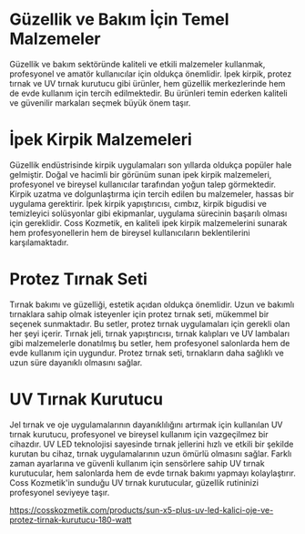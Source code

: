 # Güzellik ve Bakım İçin Temel Malzemeler
Güzellik ve bakım sektöründe kaliteli ve etkili malzemeler kullanmak, profesyonel ve amatör kullanıcılar için oldukça önemlidir. İpek kirpik, protez tırnak ve UV tırnak kurutucu gibi ürünler, hem güzellik merkezlerinde hem de evde kullanım için tercih edilmektedir. Bu ürünleri temin ederken kaliteli ve güvenilir markaları seçmek büyük önem taşır. 
# İpek Kirpik Malzemeleri

Güzellik endüstrisinde kirpik uygulamaları son yıllarda oldukça popüler hale gelmiştir. Doğal ve hacimli bir görünüm sunan ipek kirpik malzemeleri, profesyonel ve bireysel kullanıcılar tarafından yoğun talep görmektedir. Kirpik uzatma ve dolgunlaştırma için tercih edilen bu malzemeler, hassas bir uygulama gerektirir. İpek kirpik yapıştırıcısı, cımbız, kirpik bigudisi ve temizleyici solüsyonlar gibi ekipmanlar, uygulama sürecinin başarılı olması için gereklidir. Coss Kozmetik, en kaliteli ipek kirpik malzemelerini sunarak hem profesyonellerin hem de bireysel kullanıcıların beklentilerini karşılamaktadır.

# Protez Tırnak Seti
Tırnak bakımı ve güzelliği, estetik açıdan oldukça önemlidir. Uzun ve bakımlı tırnaklara sahip olmak isteyenler için protez tırnak seti, mükemmel bir seçenek sunmaktadır. Bu setler, protez tırnak uygulamaları için gerekli olan her şeyi içerir. Tırnak jeli, tırnak yapıştırıcısı, tırnak kalıpları ve UV lambaları gibi malzemelerle donatılmış bu setler, hem profesyonel salonlarda hem de evde kullanım için uygundur. Protez tırnak seti, tırnakların daha sağlıklı ve uzun süre dayanıklı olmasını sağlar.

# UV Tırnak Kurutucu
Jel tırnak ve oje uygulamalarının dayanıklılığını artırmak için kullanılan UV tırnak kurutucu, profesyonel ve bireysel kullanım için vazgeçilmez bir cihazdır. UV LED teknolojisi sayesinde tırnak jellerini hızlı ve etkili bir şekilde kurutan bu cihaz, tırnak uygulamalarının uzun ömürlü olmasını sağlar. Farklı zaman ayarlarına ve güvenli kullanım için sensörlere sahip UV tırnak kurutucular, hem salonlarda hem de evde tırnak bakımı yapmayı kolaylaştırır. Coss Kozmetik'in sunduğu UV tırnak kurutucular, güzellik rutininizi profesyonel seviyeye taşır.

https://cosskozmetik.com/products/sun-x5-plus-uv-led-kalici-oje-ve-protez-tirnak-kurutucu-180-watt
